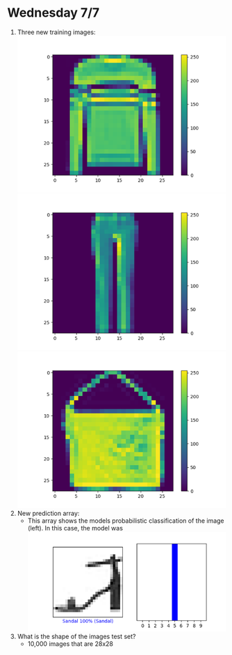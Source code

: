 # Wednesday 7/7

1. Three new training images:
   ![img.png](img.png)
   ![img_1.png](img_1.png)
   ![img_2.png](img_2.png)
2. New prediction array:
    * This array shows the models probabilistic classification of the image (left). In this case, the model was 
   ![img_3.png](img_3.png)
3. What is the shape of the images test set?
    * 10,000 images that are 28x28